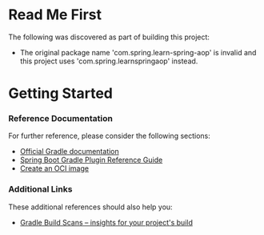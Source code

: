 # Read Me First
The following was discovered as part of building this project:

* The original package name 'com.spring.learn-spring-aop' is invalid and this project uses 'com.spring.learnspringaop' instead.

# Getting Started

### Reference Documentation
For further reference, please consider the following sections:

* [Official Gradle documentation](https://docs.gradle.org)
* [Spring Boot Gradle Plugin Reference Guide](https://docs.spring.io/spring-boot/docs/3.3.0-RC1/gradle-plugin/reference/html/)
* [Create an OCI image](https://docs.spring.io/spring-boot/docs/3.3.0-RC1/gradle-plugin/reference/html/#build-image)

### Additional Links
These additional references should also help you:

* [Gradle Build Scans – insights for your project's build](https://scans.gradle.com#gradle)

